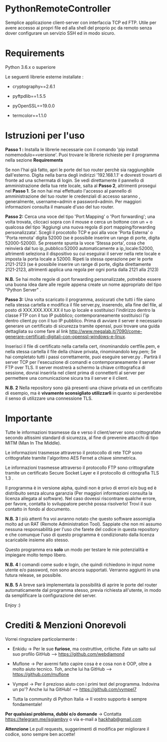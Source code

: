 # PythonRemoteController
Semplice applicazione client-server con interfaccia TCP ed FTP. Utile per avere accesso ai propri file ed alla shell del proprio pc da remoto senza dover configurare un servizio SSH ed in modo sicuro.

# Requirements 
Python 3.6.x o superiore

Le seguenti librerie esterne installate : 

- cryptography==2.6.1

- pyftpdlib==1.5.5

- pyOpenSSL==19.0.0

- termcolor==1.1.0



# Istruzioni per l'uso

**Passo 1 :** Installa le librerie necessarie con il comando 'pip install nomemodulo==versione'. Puoi trovare le librerie richieste per il programma nella sezione **Requirements**
  
Se non l'hai già fatto, apri le porte del tuo router perchè sia raggiungibile dall'esterno. Digita nella barra degli indirizzi '192.168.1.1' e dovresti trovarti di fronte ad una schermata di login. Se vedi direttamente il pannello di amministrazione della tua rete locale, salta al **Passo 2**, altrimenti prosegui nel **Passo 1**. Se non hai mai effettuato l'accesso al pannello di amministrazione del tuo router le credenziali di accesso saranno , generalmente, username=admin e password=admin.
Per maggiori informazioni consulta il manuale d'uso del tuo router.

**Passo 2:** Cerca una voce del tipo 'Port Mapping' o 'Port forwarding'; una volta trovata, cliccaci sopra con il mouse e cerca un bottone con un + o qualcosa del tipo 'Aggiungi una nuova regola di port mapping/forwarding personalizzata'. Scegli il procotollo TCP e poi alla voce 'Porta Esterna' o 'Porta remota' digita 52000 (se è possibile inserire un range di porte, digita 52000-52000). Se presente spunta la voce 'Stessa porta', cosa che reinvierà dal tuo ip_pubblico:52000 automaticamente a ip_locale:52000, altrimenti seleziona il dispositivo su cui eseguirai il server nella rete locale e imposta la porta locale a 52000. Ripeti la stessa operazione per le porte 2121-2123 (se è possibile inserire un range di porte, digita direttamente 2121-2123, altrimenti applica una regola per ogni porta dalla 2121 alla 2123)

**N.B.** Se hai molte regole di port forwarding personalizzate, potrebbe essere una buona idea dare alle regole appena create un nome appropriato del tipo "Python Server" .

**Passo 3:** Una volta scaricato il programma, assicurati che tutti i file siano nella stessa cartella e modifica il file server.py, inserendo, alla fine del file, al posto di XXX.XXX.XXX.XX il tuo ip locale e sostituisci l'indirizzo dentro la classe FTP con il tuo IP pubblico; contemporaneamente sostituisci l'ip dentro client.py con il tuo IP pubblico.
Prima di avviare il server è necessario generare un certificato di sicurezza tramite openssl, puoi trovare una guida dettagliata su come fare al link http://www.megalab.it/7090/come-generare-certificati-digitali-con-openssl-windows-e-linux.

Inserisci il file di certificato nella cartella cert, rinominandolo certfile.pem, e nella stessa cartella il file della chiave privata, rinominandolo key.pem; Se hai completato tutti i passi correttamente, puoi eseguire server.py .
Partirà il server TCP per l'esecuzione di comandi e contemporaneamente il server FTP over TLS. Il server mostrerà a schermo la chiave crittografica di sessione, dovrai inserirla nel client prima di connetterti al server per permettere una comunicazione sicura tra il server e il client.

**N.B. 2** Nella repository sono già presenti una chiave privata ed un certificato di esempio, ma è **vivamente sconsigliato utilizzarli** in quanto si perderebbe il senso di utilizzare una connessione TLS.


# Importante

Tutte le informazioni trasmesse da e verso il client/server sono crittografate secondo altissimi standard di sicurezza, al fine di prevenire attacchi di tipo MITM (Man In The Middle).

Le informazioni trasmesse attraverso il protocollo di rete TCP sono crittografate tramite l'algoritmo AES Fernet a chiave simmetrica.

Le informazioni trasmesse attraverso il protocollo FTP sono crittografate tramite un certificato Secure Socket Layer e il protocollo di crittografia TLS 1.3 .

Il programma è in versione alpha, quindi non è privo di errori e/o bug ed è distribuito senza alcuna garanzia (Per maggiori informazioni consulta la licenza allegata al software). Nel caso dovessi riscontrare qualche errore, per favore, contatta lo sviluppatore perchè possa risolverlo! Trovi il suo contatto in fondo al documento.

**N.B. 3** I più attenti fra voi avranno notato che questo software assomiglia molto ad un RAT (Remote Administration Tool).
Sappiate che non mi assumo nessuna responsabilità per l'uso che farete del codice in questa repository e che comunque l'uso di questo programma è condizionato dalla licenza scaricabile insieme allo stesso.

Questo programma era **solo** un modo per testare le mie potenzialità e impiegare molto tempo libero.

**N.B. 4** I comandi come sudo e login, che quindi richiedono in input nome utente e/o password, non sono ancora supportati.
Verranno aggiunti in una futura release, se possibile.

**N.B. 5** A breve sarà implementata la possibilità di aprire le porte del router automaticamente dal programma stesso, previa richiesta all'utente, in modo da semplificare la configurazione del server.

Enjoy :)

# Crediti & Menzioni Onorevoli

Vorrei ringraziare particolarmente :

- Enkidu -> Per le sue **furiose**, ma costruttive, critiche. Fate un salto sul suo profilo GitHub --> https://github.com/webdiamond

- Muflone -> Per avermi fatto capire cosa è e cosa non è OOP, oltre a molto aiuto tecnico. Toh, anche lui ha GitHub --> https://github.com/muflone

- Vympel -> Per il prezioso aiuto con i primi test del programma. Indovina un po'? Anche lui ha GitHub! --> https://github.com/vympel7

- Tutta la community di Python Italia -> Il vostro supporto è sempre fondamentale!

**Per qualsiasi problema, dubbi e/o domande** -> Contatta https://telegram.me/isgiambyy o via e-mail a hackhab@gmail.com

**Attenzione** Le pull requests, suggerimenti di modifica per migliorare il codice, sono sempre ben accette!

